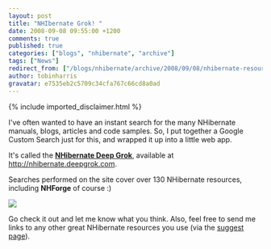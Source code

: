```yaml
---
layout: post
title: "NHIbernate Grok! "
date: 2008-09-08 09:55:00 +1200
comments: true
published: true
categories: ["blogs", "nhibernate", "archive"]
tags: ["News"]
redirect_from: ["/blogs/nhibernate/archive/2008/09/08/nhibernate-resource-search-site.aspx/"]
author: tobinharris
gravatar: e7535eb2c5709c34cfa767c66cd8a0ad
---
```

{% include imported_disclaimer.html %}
<p>I've often wanted to have an instant search for the many NHibernate manuals, blogs, articles and code samples. So, I put together a Google Custom Search just for this, and wrapped it up into a little web app.</p>
<p>It's called the <b><a target="_blank" title="NHibernate Deep Grok - Search NHibernate Resources" href="http://nhibernate.deepgrok.com/">NHibernate Deep Grok</a></b>, available at <a title="NHibernate Deep Grok - Search NHibernate Resources" href="http://nhibernate.deepgrok.com/">http://nhibernate.deepgrok.com</a>. &nbsp; </p>
<p>Searches performed on the site cover over 130 NHibernate resources, including <b>NHForge</b> of course :)</p>
<p><img src="/cfs-file.ashx/__key/CommunityServer.Blogs.Components.WeblogFiles/nhibernate/deepgrok.png" /></p>
<p> Go check it out and let me know what you think. Also, feel free to send me links to any other great NHibernate resources you use (via the <a target="_blank" title="NHIbernate Deep Grok - Submit" href="http://nhibernate.deepgrok.com/submit">suggest page</a>). </p>
<p>&nbsp;</p>
